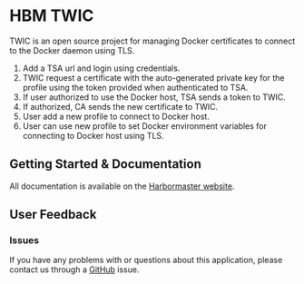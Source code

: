 # HBM TWIC

TWIC is an open source project for managing Docker certificates to connect to the Docker daemon using TLS.

1. Add a TSA url and login using credentials.
4. TWIC request a certificate with the auto-generated private key for the profile using the token provided when authenticated to TSA.
2. If user authorized to use the Docker host, TSA sends a token to TWIC.
5. If authorized, CA sends the new certificate to TWIC.
3. User add a new profile to connect to Docker host.
6. User can use new profile to set Docker environment variables for connecting to Docker host using TLS.

## Getting Started & Documentation

All documentation is available on the [Harbormaster website](http://harbormaster.io/docs/twic/).

## User Feedback

### Issues

If you have any problems with or questions about this application, please contact us through a [GitHub](https://github.com/kassisol/twic/issues) issue.
